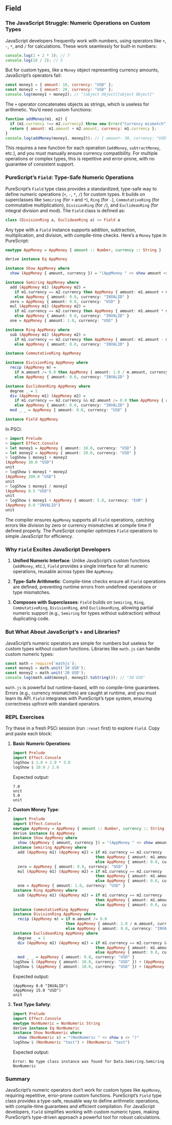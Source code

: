 ## Field

### The JavaScript Struggle: Numeric Operations on Custom Types
JavaScript developers frequently work with numbers, using operators like `+`, `-`, `*`, and `/` for calculations. These work seamlessly for built-in numbers:

```javascript
console.log(1 + 2 * 3); // 7
console.log(10 / 2); // 5
```

But for custom types, like a `Money` object representing currency amounts, JavaScript’s operators fail:

```javascript
const money1 = { amount: 10, currency: "USD" };
const money2 = { amount: 20, currency: "USD" };
console.log(money1 + money2); // "[object Object][object Object]"
```

The `+` operator concatenates objects as strings, which is useless for arithmetic. You’d need custom functions:

```javascript
function addMoney(m1, m2) {
  if (m1.currency !== m2.currency) throw new Error("Currency mismatch");
  return { amount: m1.amount + m2.amount, currency: m1.currency };
}
console.log(addMoney(money1, money2)); // { amount: 30, currency: "USD" }
```

This requires a new function for each operation (`addMoney`, `subtractMoney`, etc.), and you must manually ensure currency compatibility. For multiple operations or complex types, this is repetitive and error-prone, with no guarantee of consistent support.

### PureScript’s `Field`: Type-Safe Numeric Operations
PureScript’s `Field` type class provides a standardized, type-safe way to define numeric operations (`+`, `-`, `*`, `/`) for custom types. It builds on superclasses like `Semiring` (for `+` and `*`), `Ring` (for `-`), `CommutativeRing` (for commutative multiplication), `DivisionRing` (for `/`), and `EuclideanRing` (for integral division and mod). The `Field` class is defined as:

```purescript
class (DivisionRing a, EuclideanRing a) <= Field a
```

Any type with a `Field` instance supports addition, subtraction, multiplication, and division, with compile-time checks. Here’s a `Money` type in PureScript:

```purescript
newtype AppMoney = AppMoney { amount :: Number, currency :: String }

derive instance Eq AppMoney

instance Show AppMoney where
  show (AppMoney { amount, currency }) = "(AppMoney " <> show amount <> " " <> show currency <> ")"

instance Semiring AppMoney where
  add (AppMoney m1) (AppMoney m2) =
    if m1.currency == m2.currency then AppMoney { amount: m1.amount + m2.amount, currency: m1.currency }
    else AppMoney { amount: 0.0, currency: "INVALID" }
  zero = AppMoney { amount: 0.0, currency: "USD" }
  mul (AppMoney m1) (AppMoney m2) =
    if m1.currency == m2.currency then AppMoney { amount: m1.amount * m2.amount, currency: m1.currency }
    else AppMoney { amount: 0.0, currency: "INVALID" }
  one = AppMoney { amount: 1.0, currency: "USD" }

instance Ring AppMoney where
  sub (AppMoney m1) (AppMoney m2) =
    if m1.currency == m2.currency then AppMoney { amount: m1.amount - m2.amount, currency: m1.currency }
    else AppMoney { amount: 0.0, currency: "INVALID" }

instance CommutativeRing AppMoney

instance DivisionRing AppMoney where
  recip (AppMoney m) =
    if m.amount /= 0.0 then AppMoney { amount: 1.0 / m.amount, currency: m.currency }
    else AppMoney { amount: 0.0, currency: "INVALID" }

instance EuclideanRing AppMoney where
  degree _ = 1
  div (AppMoney m1) (AppMoney m2) =
    if m1.currency == m2.currency && m2.amount /= 0.0 then AppMoney { amount: m1.amount / m2.amount, currency: m1.currency }
    else AppMoney { amount: 0.0, currency: "INVALID" }
  mod _ _ = AppMoney { amount: 0.0, currency: "USD" }

instance Field AppMoney
```

In PSCi:

```purescript
> import Prelude
> import Effect.Console
> let money1 = AppMoney { amount: 10.0, currency: "USD" }
> let money2 = AppMoney { amount: 20.0, currency: "USD" }
> logShow $ money1 + money2
(AppMoney 30.0 "USD")
unit
> logShow $ money1 * money2
(AppMoney 200.0 "USD")
unit
> logShow $ money1 / money2
(AppMoney 0.5 "USD")
unit
> logShow $ money1 + AppMoney { amount: 5.0, currency: "EUR" }
(AppMoney 0.0 "INVALID")
unit
```

The compiler ensures `AppMoney` supports all `Field` operations, catching errors like division by zero or currency mismatches at compile time if defined properly. The PureScript compiler optimizes `Field` operations to simple JavaScript for efficiency.

### Why `Field` Excites JavaScript Developers
1. **Unified Numeric Interface**: Unlike JavaScript’s custom functions (`addMoney`, etc.), `Field` provides a single interface for all numeric operations, reusable across types like `AppMoney`.

2. **Type-Safe Arithmetic**: Compile-time checks ensure all `Field` operations are defined, preventing runtime errors from undefined operations or type mismatches.

3. **Composes with Superclasses**: `Field` builds on `Semiring`, `Ring`, `CommutativeRing`, `DivisionRing`, and `EuclideanRing`, allowing partial numeric support (e.g., `Semiring` for types without subtraction) without duplicating code.

### But What About JavaScript’s `+` and Libraries?
JavaScript’s numeric operators are simple for numbers but useless for custom types without custom functions. Libraries like `math.js` can handle custom numeric types:

```javascript
const math = require('mathjs');
const money1 = math.unit('10 USD');
const money2 = math.unit('20 USD');
console.log(math.add(money1, money2).toString()); // "30 USD"
```

`math.js` is powerful but runtime-based, with no compile-time guarantees. Errors (e.g., currency mismatches) are caught at runtime, and you must learn its API. `Field` integrates with PureScript’s type system, ensuring correctness upfront with standard operators.

### REPL Exercises
Try these in a fresh PSCi session (run `:reset` first) to explore `Field`. Copy and paste each block:

1. **Basic Numeric Operations**:
   ```purescript
   import Prelude
   import Effect.Console
   logShow $ 1.0 + 2.0 * 3.0
   logShow $ 10.0 / 2.0
   ```
   Expected output:
   ```
   7.0
   unit
   5.0
   unit
   ```


2. **Custom Money Type**:
   ```purescript
   import Prelude
   import Effect.Console
   newtype AppMoney = AppMoney { amount :: Number, currency :: String }
   derive instance Eq AppMoney
   instance Show AppMoney where
     show (AppMoney { amount, currency }) = "(AppMoney " <> show amount <> " " <> show currency <> ")"
   instance Semiring AppMoney where
     add (AppMoney m1) (AppMoney m2) = if m1.currency == m2.currency
                                       then AppMoney { amount: m1.amount + m2.amount, currency: m1.currency }
                                       else AppMoney { amount: 0.0, currency: "INVALID" }
     zero = AppMoney { amount: 0.0, currency: "USD" }
     mul (AppMoney m1) (AppMoney m2) = if m1.currency == m2.currency
                                       then AppMoney { amount: m1.amount * m2.amount, currency: m1.currency }
                                       else AppMoney { amount: 0.0, currency: "INVALID" }
     one = AppMoney { amount: 1.0, currency: "USD" }
   instance Ring AppMoney where
     sub (AppMoney m1) (AppMoney m2) = if m1.currency == m2.currency
                                       then AppMoney { amount: m1.amount - m2.amount, currency: m1.currency }
                                       else AppMoney { amount: 0.0, currency: "INVALID" }
   instance CommutativeRing AppMoney
   instance DivisionRing AppMoney where
     recip (AppMoney m) = if m.amount /= 0.0
                          then AppMoney { amount: 1.0 / m.amount, currency: m.currency }
                          else AppMoney { amount: 0.0, currency: "INVALID" }
   instance EuclideanRing AppMoney where
     degree _ = 1
     div (AppMoney m1) (AppMoney m2) = if m1.currency == m2.currency && m2.amount /= 0.0
                                       then AppMoney { amount: m1.amount / m2.amount, currency: m1.currency }
                                       else AppMoney { amount: 0.0, currency: "INVALID" }
     mod _ _ = AppMoney { amount: 0.0, currency: "USD" }
   logShow $ (AppMoney { amount: 10.0, currency: "USD" }) + (AppMoney { amount: 5.0, currency: "EUR" })
   logShow $ (AppMoney { amount: 10.0, currency: "USD" }) + (AppMoney { amount: 5.0, currency: "USD" })
   ```
   Expected output:
   ```
   (AppMoney 0.0 "INVALID")
   (AppMoney 15.0 "USD")
   unit
   ```

3. **Test Type Safety**:
   ```purescript
   import Prelude
   import Effect.Console
   newtype NonNumeric = NonNumeric String
   derive instance Eq NonNumeric
   instance Show NonNumeric where
     show (NonNumeric s) = "(NonNumeric " <> show s <> ")"
   logShow $ (NonNumeric "test") + (NonNumeric "test")
   ```
   Expected output:
   ```
   Error: No type class instance was found for Data.Semiring.Semiring NonNumeric
   ```

### Summary
JavaScript’s numeric operators don’t work for custom types like `AppMoney`, requiring repetitive, error-prone custom functions. PureScript’s `Field` type class provides a type-safe, reusable way to define arithmetic operations, with compile-time guarantees and efficient compilation. For JavaScript developers, `Field` simplifies working with custom numeric types, making PureScript’s type-driven approach a powerful tool for robust calculations.


